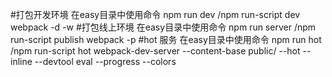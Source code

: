 #打包开发环境 在easy目录中使用命令 npm run dev /npm run-script dev
webpack -d -w
#打包线上环境 在easy目录中使用命令 npm run server /npm run-script publish
webpack -p
#hot 服务   在easy目录中使用命令 npm run hot /npm run-script hot
webpack-dev-server --content-base public/ --hot --inline --devtool eval --progress --colors
#

